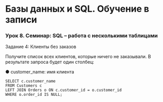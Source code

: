 # Базы данных и SQL. Обучение в записи
### Урок 8. Семинар: SQL – работа с несколькими таблицами

Задание 4: Клиенты без заказов

Получите список всех клиентов, которые ничего не заказывали.
В результате запроса будет один столбец:

● customer_name: имя клиента
```
SELECT c.customer_name
FROM Customers c
LEFT JOIN Orders o ON c.customer_id = o.customer_id
WHERE o.order_id IS NULL;
```
